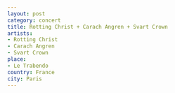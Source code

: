 ```yaml
---
layout: post
category: concert
title: Rotting Christ + Carach Angren + Svart Crown
artists: 
- Rotting Christ
- Carach Angren
- Svart Crown
place: 
- Le Trabendo
country: France
city: Paris
---
```


